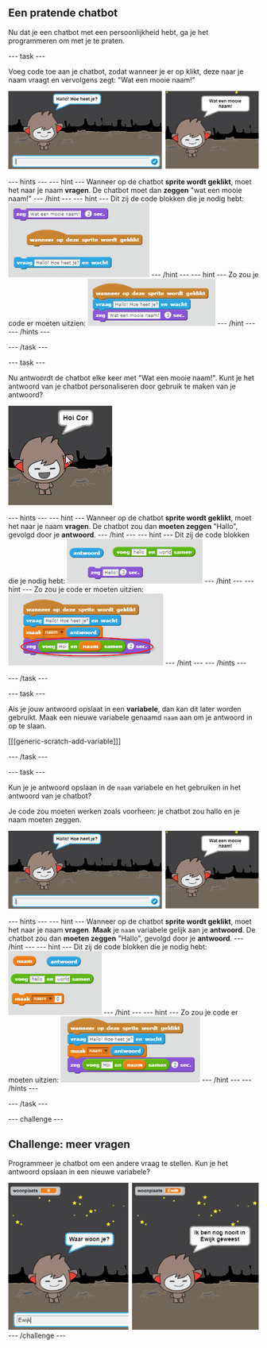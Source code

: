 ## Een pratende chatbot

Nu dat je een chatbot met een persoonlijkheid hebt, ga je het programmeren om met je te praten.

--- task ---

Voeg code toe aan je chatbot, zodat wanneer je er op klikt, deze naar je naam vraagt ​​en vervolgens zegt: "Wat een mooie naam!"

![Testing a ChatBot response](images/chatbot-ask-test.png)

--- hints --- --- hint --- Wanneer op de chatbot **sprite wordt geklikt**, moet het naar je naam **vragen**. De chatbot moet dan **zeggen** "wat een mooie naam!" --- /hint --- --- hint --- Dit zij de code blokken die je nodig hebt: ![Blocks for a ChatBot reply](images/chatbot-ask-blocks.png) --- /hint --- --- hint --- Zo zou je code er moeten uitzien: ![Code for a ChatBot reply](images/chatbot-ask-code.png) --- /hint --- --- /hints ---

--- /task ---

--- task ---

Nu antwoordt de chatbot elke keer met "Wat een mooie naam!". Kunt je het antwoord van je chatbot personaliseren door gebruik te maken van je antwoord?

![Testing a personalised reply](images/chatbot-answer-test.png)

--- hints --- --- hint --- Wanneer op de chatbot **sprite wordt geklikt**, moet het naar je naam **vragen**. De chatbot zou dan **moeten zeggen** "Hallo", gevolgd door je **antwoord**. --- /hint --- --- hint --- Dit zij de code blokken die je nodig hebt: ![Blocks for a personalised reply](images/chatbot-answer-blocks.png) --- /hint --- --- hint --- Zo zou je code er moeten uitzien: ![Code for a personalised reply](images/chatbot-answer-code.png) --- /hint --- --- /hints ---

--- /task ---

--- task ---

Als je jouw antwoord opslaat in een **variabele**, dan kan dit later worden gebruikt. Maak een nieuwe variabele genaamd `naam` aan om je antwoord in op te slaan.

[[[generic-scratch-add-variable]]]

--- /task ---

--- task ---

Kun je je antwoord opslaan in de `naam` variabele en het gebruiken in het antwoord van je chatbot?

Je code zou moeten werken zoals voorheen: je chatbot zou hallo en je naam moeten zeggen.

![Testing a 'name' variable](images/chatbot-ask-test.png)

--- hints --- --- hint --- Wanneer op de chatbot **sprite wordt geklikt**, moet het naar je naam **vragen**. **Maak** je `naam` variabele gelijk aan je **antwoord**. De chatbot zou dan **moeten zeggen** "Hallo", gevolgd door je **antwoord**. --- /hint --- --- hint --- Dit zij de code blokken die je nodig hebt: ![Blocks for a 'name' variable](images/chatbot-variable-blocks.png) --- /hint --- --- hint --- Zo zou je code er moeten uitzien: ![Code for a 'name' variable](images/chatbot-variable-code.png) --- /hint --- --- /hints ---

--- /task ---

--- challenge ---

## Challenge: meer vragen

Programmeer je chatbot om een ​​andere vraag te stellen. Kun je het antwoord opslaan in een nieuwe variabele?

![More questions](images/chatbot-question.png) --- /challenge ---
